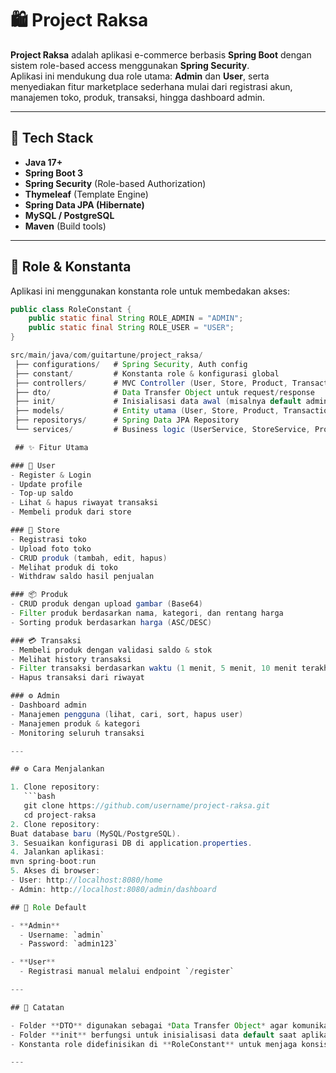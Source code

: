 # 🛍️ Project Raksa

**Project Raksa** adalah aplikasi e-commerce berbasis **Spring Boot** dengan sistem role-based access menggunakan **Spring Security**.  
Aplikasi ini mendukung dua role utama: **Admin** dan **User**, serta menyediakan fitur marketplace sederhana mulai dari registrasi akun, manajemen toko, produk, transaksi, hingga dashboard admin.

---

## 🚀 Tech Stack
- **Java 17+**
- **Spring Boot 3**
- **Spring Security** (Role-based Authorization)
- **Thymeleaf** (Template Engine)
- **Spring Data JPA (Hibernate)**
- **MySQL / PostgreSQL**
- **Maven** (Build tools)

---

## 🔑 Role & Konstanta
Aplikasi ini menggunakan konstanta role untuk membedakan akses:

```java
public class RoleConstant {
    public static final String ROLE_ADMIN = "ADMIN";
    public static final String ROLE_USER = "USER";
}

src/main/java/com/guitartune/project_raksa/
 ├── configurations/   # Spring Security, Auth config
 ├── constant/         # Konstanta role & konfigurasi global
 ├── controllers/      # MVC Controller (User, Store, Product, Transaction, Admin)
 ├── dto/              # Data Transfer Object untuk request/response
 ├── init/             # Inisialisasi data awal (misalnya default admin/user)
 ├── models/           # Entity utama (User, Store, Product, Transaction, Category, Role)
 ├── repositorys/      # Spring Data JPA Repository
 └── services/         # Business logic (UserService, StoreService, ProductService, dll.)

 ## ✨ Fitur Utama

### 👤 User
- Register & Login
- Update profile
- Top-up saldo
- Lihat & hapus riwayat transaksi
- Membeli produk dari store

### 🏪 Store
- Registrasi toko
- Upload foto toko
- CRUD produk (tambah, edit, hapus)
- Melihat produk di toko
- Withdraw saldo hasil penjualan

### 📦 Produk
- CRUD produk dengan upload gambar (Base64)
- Filter produk berdasarkan nama, kategori, dan rentang harga
- Sorting produk berdasarkan harga (ASC/DESC)

### 💳 Transaksi
- Membeli produk dengan validasi saldo & stok
- Melihat history transaksi
- Filter transaksi berdasarkan waktu (1 menit, 5 menit, 10 menit terakhir)
- Hapus transaksi dari riwayat

### ⚙️ Admin
- Dashboard admin
- Manajemen pengguna (lihat, cari, sort, hapus user)
- Manajemen produk & kategori
- Monitoring seluruh transaksi

---

## ⚙️ Cara Menjalankan

1. Clone repository:
   ```bash
   git clone https://github.com/username/project-raksa.git
   cd project-raksa
2. Clone repository:
Buat database baru (MySQL/PostgreSQL).
3. Sesuaikan konfigurasi DB di application.properties.
4. Jalankan aplikasi:
mvn spring-boot:run
5. Akses di browser:
- User: http://localhost:8080/home
- Admin: http://localhost:8080/admin/dashboard

## 👥 Role Default

- **Admin**
  - Username: `admin`
  - Password: `admin123`

- **User**
  - Registrasi manual melalui endpoint `/register`

---

## 📌 Catatan

- Folder **DTO** digunakan sebagai *Data Transfer Object* agar komunikasi data antara controller dan service lebih efisien & aman.  
- Folder **init** berfungsi untuk inisialisasi data default saat aplikasi pertama kali dijalankan (contoh: membuat akun admin default).  
- Konstanta role didefinisikan di **RoleConstant** untuk menjaga konsistensi penggunaan role.  

---